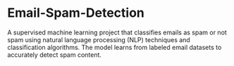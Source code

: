 # Email-Spam-Detection
A supervised machine learning project that classifies emails as spam or not spam using natural language processing (NLP) techniques and classification algorithms. The model learns from labeled email datasets to accurately detect spam content.
